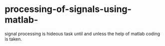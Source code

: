 # processing-of-signals-using-matlab-
signal processing is hideous task until and unless the help of matlab coding is taken.
